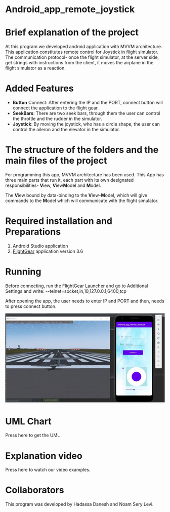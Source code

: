# Android_app_remote_joystick

# Brief explanation of the project
At this program we developed android application with MVVM architecture. 
This application constitutes remote control for Joystick in flight simulator.
The communication protocol- once the flight simulator, at the server side, get strings with instructions from the client, it moves the airplane in the flight simulator as a reaction.


# Added Features
* **Button** Connect: After entering the IP and the PORT, connect button will connect the application to the flight gear.
* **SeekBars**: There are two seek bars, through them the user can control the throttle and the rudder in the simulator. 
* **Joystick**: By moving the joystick, who has a circle shape, the user can control the aileron and the elevator in the simulator.

# The structure of the folders and the main files of the project
For programming this app, MVVM architecture has been used.
This App has three main parts that run it, each part with its own designated responsibilities- **V**iew, **V**iew**M**odel and **M**odel. 

The **V**iew bound by data-binding to the **V**iew-**M**odel, which will give commands to the **M**odel which will communicate with the flight simulator.

# Required installation and Preparations
1. Android Studio application  
2. [FlightGear](https://www.flightgear.org/)  application version 3.6

# Running

Before connecting, run the FlightGear Launcher and go to Additional Settings and write:
--telnet=socket,in,10,127.0.0.1,6400,tcp

After opening the app, the user needs to enter IP and PORT and then, needs to press connect button.

![image](https://github.com/hadassadanesh/Android_app_remote_joystick/blob/dbc441751490a4f71b300ab0758ab0b720fc3524/app.jpeg)

# UML Chart
Press here to get the UML

# Explanation video
Press here to watch our video examples.

# Collaborators
This program was developed by Hadassa Danesh and Noam Sery Levi.
